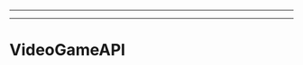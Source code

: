 ------------------------------------------------
----------------------------------------------------------------------------------------------------
# VideoGameAPI
